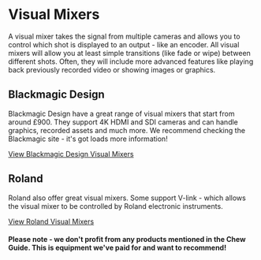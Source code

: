 # Visual Mixers

A visual mixer takes the signal from multiple cameras and allows you to control which shot is displayed to an output - like an encoder. All visual mixers will allow you at least simple transitions (like fade or wipe) between different shots. Often, they will include more advanced features like playing back previously recorded video or showing images or graphics.

## Blackmagic Design

Blackmagic Design have a great range of visual mixers that start from around £900. They support 4K HDMI and SDI cameras and can handle graphics, recorded assets and much more. We recommend checking the Blackmagic site - it's got loads more information!

[View Blackmagic Design Visual Mixers](https://www.blackmagicdesign.com/uk/products/atem)

## Roland

Roland also offer great visual mixers. Some support V-link - which allows the visual mixer to be controlled by Roland electronic instruments.


[View Roland Visual Mixers](http://www.roland.com/professional/products_video.html)

#### Please note - we don't profit from any products mentioned in the Chew Guide. This is equipment we've paid for and want to recommend!